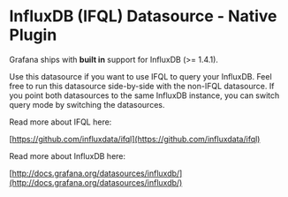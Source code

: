 # InfluxDB (IFQL) Datasource -  Native Plugin

Grafana ships with **built in** support for InfluxDB (>= 1.4.1).

Use this datasource if you want to use IFQL to query your InfluxDB.
Feel free to run this datasource side-by-side with the non-IFQL datasource.
If you point both datasources to the same InfluxDB instance, you can switch query mode by switching the datasources.

Read more about IFQL here:

[https://github.com/influxdata/ifql](https://github.com/influxdata/ifql)

Read more about InfluxDB here:

[http://docs.grafana.org/datasources/influxdb/](http://docs.grafana.org/datasources/influxdb/)
